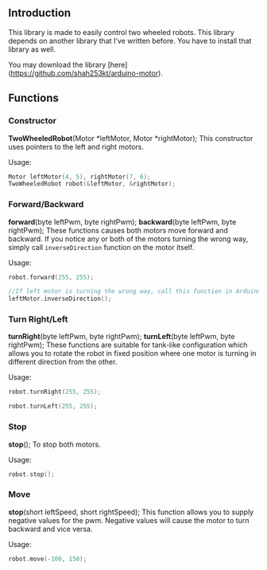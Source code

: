 ## Introduction
This library is made to easily control two wheeled robots. This library depends on another library that I've written before. You have to install that library as well.

You may download the library [here] (https://github.com/shah253kt/arduino-motor).

## Functions
### Constructor
**TwoWheeledRobot**(Motor *leftMotor, Motor *rightMotor);
This constructor uses pointers to the left and right motors.

Usage:
```cpp
Motor leftMotor(4, 5), rightMotor(7, 6);
TwoWheeledRobot robot(&leftMotor, &rightMotor);
```

### Forward/Backward
**forward**(byte leftPwm, byte rightPwm);
**backward**(byte leftPwm, byte rightPwm);
These functions causes both motors move forward and backward. If you notice any or both of the motors turning the wrong way, simply call `inverseDirection` function on the motor itself.

Usage:
```cpp
robot.forward(255, 255);

//If left motor is turning the wrong way, call this function in Arduino setup function:
leftMotor.inverseDirection();
```

### Turn Right/Left
**turnRight**(byte leftPwm, byte rightPwm);
**turnLeft**(byte leftPwm, byte rightPwm);
These functions are suitable for tank-like configuration which allows you to rotate the robot in fixed position where one motor is turning in different direction from the other.

Usage:
```cpp
robot.turnRight(255, 255);

robot.turnLeft(255, 255);
```

### Stop
**stop**();
To stop both motors.

Usage:
```cpp
robot.stop();
```

### Move
**stop**(short leftSpeed, short rightSpeed);
This function allows you to supply negative values for the pwm. Negative values will cause the motor to turn backward and vice versa.

Usage:
```cpp
robot.move(-100, 150);
```
